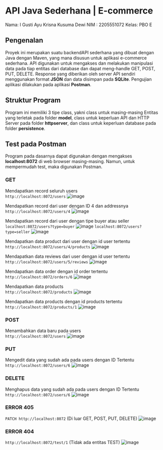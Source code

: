 # API Java Sederhana | E-commerce
Nama: I Gusti Ayu Krisna Kusuma Dewi
NIM  : 2205551072
Kelas: PBO E

## Pengenalan
Proyek ini merupakan suatu backendAPI sederhana yang dibuat dengan Java dengan Maven, yang mana disusun untuk aplikasi e-commerce sederhana. API digunakan untuk mengakses dan melakukan manipulasi data pada tiap entitas dari database dan dapat meng-handle GET, POST, PUT, DELETE. Response yang diberikan oleh server API sendiri menggunakan format **JSON** dan data disimpan pada **SQLite**. Pengujian aplikasi dilakukan pada aplikasi **Postman**.

## Struktur Program
Program ini memiliki 3 tipe class, yakni class untuk masing-masing Entitas yang terletak pada folder **model**, class untuk keperluan API dan HTTP Server pada folder **httpserver**, dan class untuk keperluan database pada folder **persistence**.

## Test pada Postman
Program pada dasarnya dapat digunakan dengan mengakses **localhost:8072** di web browser masing-masing. Namun, untuk mempermudah test, maka digunakan Postman.

### GET
Mendapatkan record seluruh users <br/>
`http://localhost:8072/users`
![image](https://github.com/ayukrisn/ecommerce/assets/113322119/55f87308-f9d3-4883-92f2-9bd399e4071c)

Mendapatkan record dari user dengan ID 4 dan addressnya <br/>
`http://localhost:8072/users/4`
![image](https://github.com/ayukrisn/ecommerce/assets/113322119/a2e3be6a-2241-432f-8368-0ece3c472c53)

Mendapatkan record dari user dengan tipe buyer atau seller <br/>
`localhost:8072/users?type=buyer`
![image](https://github.com/ayukrisn/ecommerce/assets/113322119/39fbb2ff-125d-4665-976a-ceb0a34003d6)
`localhost:8072/users?type=seller`
![image](https://github.com/ayukrisn/ecommerce/assets/113322119/0ece3270-8787-4b2c-bb1d-513f0448ef81)

Mendapatkan data product dari user dengan id user tertentu <br/>
`http://localhost:8072/users/4/products`
![image](https://github.com/ayukrisn/ecommerce/assets/113322119/6a611932-b72f-4f4a-b632-3d1bd28bff5c)

Mendapatkan data reviews dari user dengan id user tertentu <br/>
`http://localhost:8072/users/5/reviews`
![image](https://github.com/ayukrisn/ecommerce/assets/113322119/dcfe7b0c-a6b1-4b5e-864d-8330853aa39e)

Mendapatkan data order dengan id order tertentu <br/>
`http://localhost:8072/orders/6`
![image](https://github.com/ayukrisn/ecommerce/assets/113322119/eecad991-d085-440a-b717-e5c2a34b69a8)

Mendapatkan data products <br/>
`http://localhost:8072/products`
![image](https://github.com/ayukrisn/ecommerce/assets/113322119/b29e3c9d-a1b7-4864-920c-bdbac86ba76b)

Mendapatkan data products dengan id products tertentu <br/>
`http://localhost:8072/products/1`
![image](https://github.com/ayukrisn/ecommerce/assets/113322119/79611db0-de96-404e-a665-097141f38d96)

### POST
Menambahkan data baru pada users <br/>
`http://localhost:8072/users`
![image](https://github.com/ayukrisn/ecommerce/assets/113322119/a2033fd3-07ff-4ad8-b2da-56e31a8b7ab7)

### PUT
Mengedit data yang sudah ada pada users dengan ID Tertentu<br/>
`http://localhost:8072/users/6`
![image](https://github.com/ayukrisn/ecommerce/assets/113322119/e0e53faa-6628-40cf-8c66-479b76703a47)

### DELETE
Menghapus data yang sudah ada pada users dengan ID Tertentu<br/>
`http://localhost:8072/users/6`
![image](https://github.com/ayukrisn/ecommerce/assets/113322119/0bd712d3-98f5-40e6-b4ff-5b6671d7d8a2)

### ERROR 405
`PATCH http://localhost:8072` (Di luar GET, POST, PUT, DELETE)
![image](https://github.com/ayukrisn/ecommerce/assets/113322119/2baf45c3-d0f1-4a91-b822-5d38bb04693e)

### ERROR 404
`http://localhost:8072/test/1` (Tidak ada entitas TEST)
![image](https://github.com/ayukrisn/ecommerce/assets/113322119/078ff0eb-5778-4010-857d-acb5d870d615)

